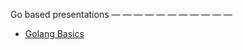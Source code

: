 Go based presentations
 — — — — — — — — — — — 
* [Golang Basics](https://talks.godoc.org/github.com/dejdyla/go-introduction/introduction.slide)
